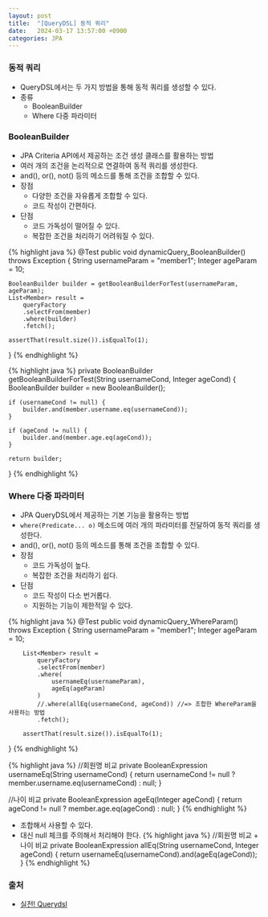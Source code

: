 ```yaml
---
layout: post
title:  "[QueryDSL] 동적 쿼리"
date:   2024-03-17 13:57:00 +0900
categories: JPA
---
```


### 동적 쿼리

- QueryDSL에서는 두 가지 방법을 통해 동적 쿼리를 생성할 수 있다.
- 종류
    - BooleanBuilder
    - Where 다중 파라미터

### BooleanBuilder

- JPA Criteria API에서 제공하는 조건 생성 클래스를 활용하는 방법
- 여러 개의 조건을 논리적으로 연결하여 동적 쿼리를 생성한다.
- and(), or(), not() 등의 메소드를 통해 조건을 조합할 수 있다.
- 장점
    - 다양한 조건을 자유롭게 조합할 수 있다.
    - 코드 작성이 간편하다.
- 단점
    - 코드 가독성이 떨어질 수 있다.
    - 복잡한 조건을 처리하기 어려워질 수 있다.

{% highlight java %}
@Test
public void dynamicQuery_BooleanBuilder() throws Exception {
    String usernameParam = "member1";
    Integer ageParam = 10;
    
    BooleanBuilder builder = getBooleanBuilderForTest(usernameParam, ageParam);
    List<Member> result = 
        queryFactory
        .selectFrom(member)
        .where(builder)
        .fetch();

    assertThat(result.size()).isEqualTo(1);
}
{% endhighlight %}

{% highlight java %}
private BooleanBuilder getBooleanBuilderForTest(String usernameCond, Integer ageCond) {
    BooleanBuilder builder = new BooleanBuilder();
    
    if (usernameCond != null) {
        builder.and(member.username.eq(usernameCond));
    }
    
    if (ageCond != null) {
        builder.and(member.age.eq(ageCond));
    }
    
    return builder;
}
{% endhighlight %}

### Where 다중 파라미터

- JPA QueryDSL에서 제공하는 기본 기능을 활용하는 방법
- `where(Predicate... o)` 메소드에 여러 개의 파라미터를 전달하여 동적 쿼리를 생성한다.
- and(), or(), not() 등의 메소드를 통해 조건을 조합할 수 있다.
- 장점
    - 코드 가독성이 높다.
    - 복잡한 조건을 처리하기 쉽다.
- 단점
    - 코드 작성이 다소 번거롭다.
    - 지원하는 기능이 제한적일 수 있다.

{% highlight java %}
@Test
public void dynamicQuery_WhereParam() throws Exception {
        String usernameParam = "member1";
        Integer ageParam = 10;
        
        List<Member> result = 
            queryFactory
            .selectFrom(member)
            .where(
                usernameEq(usernameParam), 
                ageEq(ageParam)
            )
            //.where(allEq(usernameCond, ageCond)) //=> 조합한 WhereParam을 사용하는 방법
            .fetch();
        
        assertThat(result.size()).isEqualTo(1);
}
{% endhighlight %}

{% highlight java %}
//회원명 비교
private BooleanExpression usernameEq(String usernameCond) {
    return usernameCond != null ? member.username.eq(usernameCond) : null;
}

//나이 비교
private BooleanExpression ageEq(Integer ageCond) {
    return ageCond != null ? member.age.eq(ageCond) : null;
}
{% endhighlight %}

- 조합해서 사용할 수 있다.
- 대신 null 체크를 주의해서 처리해야 한다.
{% highlight java %}
//회원명 비교 + 나이 비교
private BooleanExpression allEq(String usernameCond, Integer ageCond) {
    return usernameEq(usernameCond).and(ageEq(ageCond));
}
{% endhighlight %}

### 출처

- [실전! Querydsl](https://www.inflearn.com/course/querydsl-%EC%8B%A4%EC%A0%84)